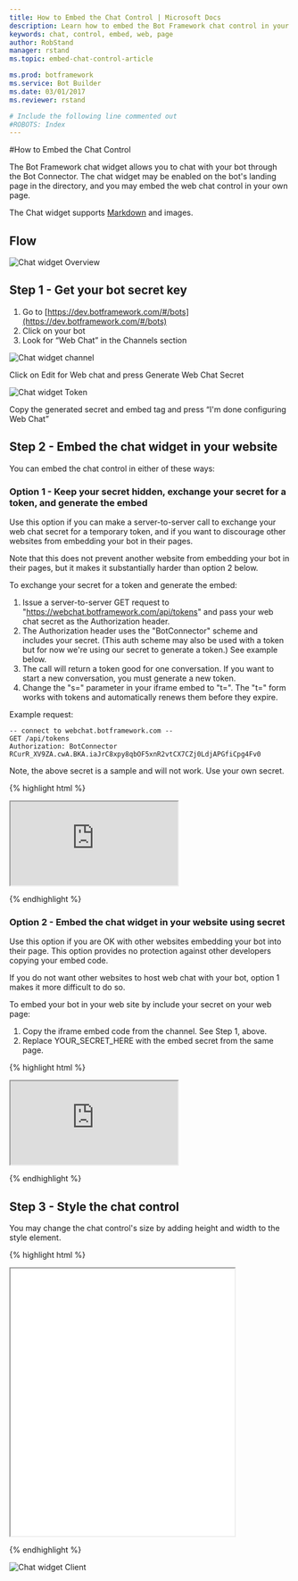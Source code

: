 ```yaml
---
title: How to Embed the Chat Control | Microsoft Docs
description: Learn how to embed the Bot Framework chat control in your web page.
keywords: chat, control, embed, web, page
author: RobStand
manager: rstand
ms.topic: embed-chat-control-article

ms.prod: botframework
ms.service: Bot Builder
ms.date: 03/01/2017
ms.reviewer: rstand

# Include the following line commented out
#ROBOTS: Index
---
```

#How to Embed the Chat Control

The Bot Framework chat widget allows you to chat with your bot through the Bot Connector. The chat widget may be enabled on the bot's landing page in the directory, and you may embed the web chat control in your own page.

The Chat widget supports [Markdown](https://en.wikipedia.org/wiki/Markdown) and images.

## Flow
![Chat widget Overview](/en-us/images/chatwidget/chatwidget-overview.png)

## Step 1 - Get your bot secret key
1. Go to [https://dev.botframework.com/#/bots](https://dev.botframework.com/#/bots)
2. Click on your bot
3. Look for “Web Chat” in the Channels section

![Chat widget channel](/en-us/images/chatwidget/chatwidget-channel.png)

Click on Edit for Web chat and press Generate Web Chat Secret

![Chat widget Token](/en-us/images/chatwidget/chatwidget-token.PNG)

Copy the generated secret and embed tag and press “I'm done configuring Web Chat”

## Step 2 - Embed the chat widget in your website

You can embed the chat control in either of these ways:

### Option 1 - Keep your secret hidden, exchange your secret for a token, and generate the embed

Use this option if you can make a server-to-server call to exchange your web chat secret for a temporary token,
and if you want to discourage other websites from embedding your bot in their pages.

Note that this does not prevent another website from embedding your bot in their pages, but it makes it substantially
harder than option 2 below.

To exchange your secret for a token and generate the embed:

1. Issue a server-to-server GET request to "https://webchat.botframework.com/api/tokens" and pass your web chat secret as the Authorization header.
2. The Authorization header uses the "BotConnector" scheme and includes your secret. (This auth scheme may also be used with a token but for now we're using our secret to generate a token.) See example below.
3. The call will return a token good for one conversation. If you want to start a new conversation, you must generate a new token.
4. Change the "s=" parameter in your iframe embed to "t=". The "t=" form works with tokens and automatically renews them before they expire.

Example request:

    -- connect to webchat.botframework.com --
    GET /api/tokens
    Authorization: BotConnector RCurR_XV9ZA.cwA.BKA.iaJrC8xpy8qbOF5xnR2vtCX7CZj0LdjAPGfiCpg4Fv0

Note, the above secret is a sample and will not work. Use your own secret.

{% highlight html %}

<iframe src="https://webchat.botframework.com/embed/YOUR_BOT_ID?t=YOUR_TOKEN_HERE"></iframe>

{% endhighlight %}

### Option 2 - Embed the chat widget in your website using secret

Use this option if you are OK with other websites embedding your bot into their page. This option provides no protection against
other developers copying your embed code.

If you do not want other websites to host web chat with your bot, option 1 makes it more difficult to do so.

To embed your bot in your web site by include your secret on your web page:

1. Copy the iframe embed code from the channel. See Step 1, above.
2. Replace YOUR_SECRET_HERE with the embed secret from the same page.

{% highlight html %}

<iframe src="https://webchat.botframework.com/embed/YOUR_BOT_ID?s=YOUR_SECRET_HERE"></iframe>

{% endhighlight %}

## Step 3 - Style the chat control

You may change the chat control's size by adding height and width to the style element.

{% highlight html %}

<iframe style="height:480px; width:402px" src="... SEE ABOVE ..."></iframe>

{% endhighlight %}

![Chat widget Client](/en-us/images/chatwidget/chatwidget-client.png)
